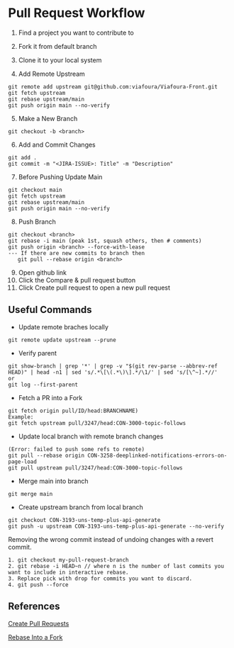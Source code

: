 # Pull Request Workflow

1. Find a project you want to contribute to
2. Fork it from default branch
3. Clone it to your local system

4. Add Remote Upstream
```
git remote add upstream git@github.com:viafoura/Viafoura-Front.git
git fetch upstream
git rebase upstream/main
git push origin main --no-verify
```

5. Make a New Branch
```
git checkout -b <branch>
```

6. Add and Commit Changes
```
git add .
git commit -m "<JIRA-ISSUE>: Title" -m "Description"
```

7. Before Pushing Update Main
```
git checkout main
git fetch upstream
git rebase upstream/main
git push origin main --no-verify
```

8. Push Branch
```
git checkout <branch>
git rebase -i main (peak 1st, squash others, then # comments)
git push origin <branch> --force-with-lease
--- If there are new commits to branch then
   git pull --rebase origin <branch>
```

9. Open github link
10. Click the Compare & pull request button
11. Click Create pull request to open a new pull request

## Useful Commands

- Update remote braches locally
```
git remote update upstream --prune
```

- Verify parent
```
git show-branch | grep '*' | grep -v "$(git rev-parse --abbrev-ref HEAD)" | head -n1 | sed 's/.*\[\(.*\)\].*/\1/' | sed 's/[\^~].*//'
or
git log --first-parent
```

- Fetch a PR into a Fork
```
git fetch origin pull/ID/head:BRANCHNAME)
Example:
git fetch upstream pull/3247/head:CON-3000-topic-follows
```
- Update local branch with remote branch changes
```
(Error: failed to push some refs to remote)
git pull --rebase origin CON-3258-deeplinked-notifications-errors-on-page-load
git pull upstream pull/3247/head:CON-3000-topic-follows
```
- Merge main into branch
```
git merge main
```

- Create upstream branch from local branch
```
git checkout CON-3193-uns-temp-plus-api-generate
git push -u upstream CON-3193-uns-temp-plus-api-generate --no-verify
```

Removing the wrong commit instead of undoing changes with a revert commit.
```
1. git checkout my-pull-request-branch
2. git rebase -i HEAD~n // where n is the number of last commits you want to include in interactive rebase.
3. Replace pick with drop for commits you want to discard.
4. git push --force
```

## References
[Create Pull Requests](https://opensource.com/article/19/7/create-pull-request-github)

[Rebase Into a Fork](https://medium.com/@topspinj/how-to-git-rebase-into-a-forked-repo-c9f05e821c8a)
